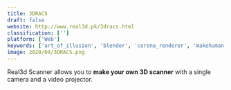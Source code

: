 ```yaml
---
title: 3DRACS
draft: false 
website: http://www.real3d.pk/3dracs.html
classification: ['']
platform: ['Web']
keywords: ['art_of_illusion', 'blender', 'corona_renderer', 'makehuman', 'metasequoia', 'opengl_extensions_viewer', 'the_opengl_hardware_capability_viewer', 'visual_designer_3d']
image: 2020/04/3DRACS.png
---
```

Real3d Scanner allows you to <b>make your own 3D scanner</b> with a single camera and a video projector.